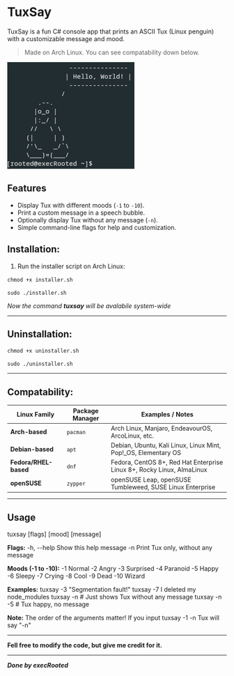 # TuxSay

TuxSay is a fun C# console app that prints an ASCII Tux (Linux penguin) with a customizable message and mood.  

> Made on Arch Linux. You can see compatability down below.


![Tuxy saying Hello, World!](photos/tuxsay.png)



## Features

- Display Tux with different moods (`-1` to `-10`).  
- Print a custom message in a speech bubble.  
- Optionally display Tux without any message (`-n`).  
- Simple command-line flags for help and customization.  

## Installation:

1. Run the installer script on Arch Linux:

```
chmod +x installer.sh
```
```
sudo ./installer.sh
```
*Now the command **tuxsay** will be avalabile system-wide*

---
## Uninstallation:

```
chmod +x uninstaller.sh
```
```
sudo ./uninstaller.sh
```
---
## Compatability:

| Linux Family         | Package Manager | Examples / Notes                                    |
|---------------------|----------------|---------------------------------------------------|
| **Arch-based**       | `pacman`       | Arch Linux, Manjaro, EndeavourOS, ArcoLinux, etc. |
| **Debian-based**     | `apt`          | Debian, Ubuntu, Kali Linux, Linux Mint, Pop!_OS, Elementary OS |
| **Fedora/RHEL-based**| `dnf`          | Fedora, CentOS 8+, Red Hat Enterprise Linux 8+, Rocky Linux, AlmaLinux |
| **openSUSE**         | `zypper`       | openSUSE Leap, openSUSE Tumbleweed, SUSE Linux Enterprise |


---

<h2>Usage</h2>

  tuxsay [flags] [mood] [message]

**Flags:**
  -h, --help      Show this help message
  -n              Print Tux only, without any message

**Moods (-1 to -10):**
  -1  Normal      -2  Angry       -3  Surprised
  -4  Paranoid    -5  Happy       -6  Sleepy
  -7  Crying      -8  Cool        -9  Dead
  -10 Wizard

**Examples:**
  tuxsay -3 "Segmentation fault!"
  tuxsay -7 I deleted my node_modules
  tuxsay -n           # Just shows Tux without any message
  tuxsay -n -5        # Tux happy, no message
  
**Note:** The order of the arguments matter! If you input tuxsay -1 -n Tux will say "-n"

---

**Fell free to modify the code, but give me credit for it.**

---

***Done by execRooted***
